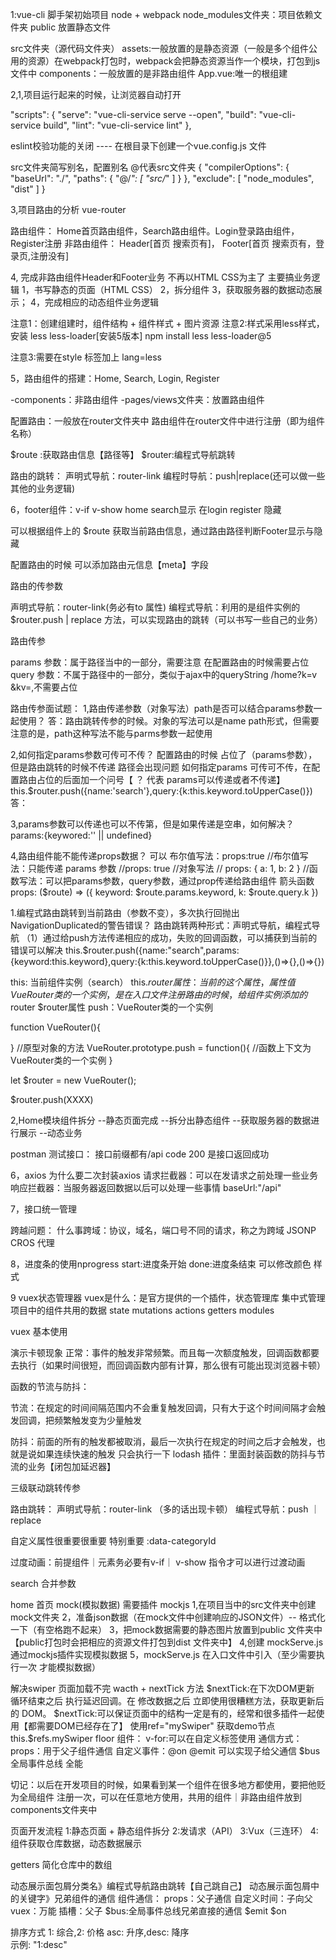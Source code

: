 1:vue-cli 脚手架初始项目
node + webpack
node_modules文件夹：项目依赖文件夹
public  放置静态文件

src文件夹（源代码文件夹）
 assets:一般放置的是静态资源（一般是多个组件公用的资源）在webpack打包时，webpack会把静态资源当作一个模块，打包到js文件中
 components：一般放置的是非路由组件
 App.vue:唯一的根组建

 2,1,项目运行起来的时候，让浏览器自动打开

   "scripts": {
    "serve": "vue-cli-service serve --open",
    "build": "vue-cli-service build",
    "lint": "vue-cli-service lint"
  },

  eslint校验功能的关闭 
  ---- 在根目录下创建一个vue.config.js 文件

  src文件夹简写别名，配置别名 @代表src文件夹
  {
    "compilerOptions": {
        "baseUrl": "./",
        "paths": {
            "@/*": [
                "src/*"
            ]
        }
    },
    "exclude": [
        "node_modules",
        "dist"
    ]
}


3,项目路由的分析
vue-router

路由组件： 
Home首页路由组件，Search路由组件。Login登录路由组件，Register注册
非路由组件：
Header[首页 搜索页有]，
Footer[首页 搜索页有，登录页,注册没有]


4, 完成非路由组件Header和Footer业务
不再以HTML CSS为主了 主要搞业务逻辑
1，书写静态的页面（HTML CSS）
2，拆分组件
3，获取服务器的数据动态展示；
4，完成相应的动态组件业务逻辑

注意1：创建组建时，组件结构 + 组件样式 + 图片资源
注意2:样式采用less样式，安装 less less-loader[安装5版本]
npm install less less-loader@5

注意3:需要在style 标签加上 lang=less


5，路由组件的搭建：Home, Search, Login, Register

-components：非路由组件
-pages/views文件夹：放置路由组件

 配置路由：一般放在router文件夹中
 路由组件在router文件中进行注册（即为组件名称）


 $route :获取路由信息【路径等】
 $router:编程式导航跳转


路由的跳转：
声明式导航：router-link
编程时导航：push|replace(还可以做一些其他的业务逻辑)

6，footer组件：v-if  v-show
 home search显示
 在login register 隐藏

可以根据组件上的 $route 获取当前路由信息，通过路由路径判断Footer显示与隐藏

配置路由的时候 可以添加路由元信息【meta】字段

路由的传参数

声明式导航：router-link(务必有to 属性)
编程式导航：利用的是组件实例的 $router.push | replace 方法，可以实现路由的跳转（可以书写一些自己的业务）

路由传参 

params 参数：属于路径当中的一部分，需要注意 在配置路由的时候需要占位
query  参数：不属于路径中的一部分，类似于ajax中的queryString /home?k=v &kv=,不需要占位



路由传参面试题：
1,路由传递参数（对象写法）path是否可以结合params参数一起使用？
答：路由跳转传参的时候。对象的写法可以是name path形式，但需要注意的是，path这种写法不能与parms参数一起使用

2,如何指定params参数可传可不传？
配置路由的时候 占位了（params参数），但是路由跳转的时候不传递
路径会出现问题
如何指定params 可传可不传，在配置路由占位的后面加一个问号【 ？ 代表 params可以传递或者不传递】
this.$router.push({name:'search'},query:{k:this.keyword.toUpperCase()})
答：

3,params参数可以传递也可以不传第，但是如果传递是空串，如何解决？
params:{keywored:'' || undefined}

4,路由组件能不能传递props数据？
可以
布尔值写法：props:true
//布尔值写法：只能传递 params 参数
//props: true
//对象写法
// props: { a: 1, b: 2 }
//函数写法：可以把params参数，query参数，通过prop传递给路由组件 箭头函数
props: ($route) => ({ keyword: $route.params.keyword, k: $route.query.k })



1.编程式路由跳转到当前路由（参数不变），多次执行回抛出NavigationDuplicated的警告错误？
路由跳转两种形式：声明式导航，编程式导航
（1）通过给push方法传递相应的成功，失败的回调函数，可以捕获到当前的错误可以解决
this.$router.push({name:"search",params:{keyword:this.keyword},query:{k:this.keyword.toUpperCase()}},()=>{},()=>{})

this: 当前组件实例（search）
this.$router属性：当前的这个属性，属性值VueRouter类的一个实例，是在入口文件注册路由的时候，给组件实例添加的$router $router属性
push：VueRouter类的一个实例

function VueRouter(){

}
//原型对象的方法
VueRouter.prototype.push = function(){
  //函数上下文为VueRouter类的一个实例
}


let $router = new VueRouter();

$router.push(XXXX)


2,Home模块组件拆分
--静态页面完成
--拆分出静态组件
--获取服务器的数据进行展示
--动态业务


postman 测试接口：
接口前缀都有/api
code 200 是接口返回成功

6，axios 为什么要二次封装axios
请求拦截器：可以在发请求之前处理一些业务
响应拦截器：当服务器返回数据以后可以处理一些事情
baseUrl:"/api"


7，接口统一管理

跨越问题：
什么事跨域：协议，域名，端口号不同的请求，称之为跨域
JSONP CROS 代理

8，进度条的使用nprogress
start:进度条开始
done:进度条结束
可以修改颜色 样式

9 vuex状态管理器
 vuex是什么：是官方提供的一个插件，状态管理库 集中式管理项目中的组件共用的数据
state
mutations
actions
getters
modules

vuex 基本使用

演示卡顿现象
正常：事件的触发非常频繁。而且每一次额度触发，回调函数都要去执行（如果时间很短，而回调函数内部有计算，那么很有可能出现浏览器卡顿）

函数的节流与防抖：

节流：在规定的时间间隔范围内不会重复触发回调，只有大于这个时间间隔才会触发回调，把频繁触发变为少量触发

防抖：前面的所有的触发都被取消，最后一次执行在规定的时间之后才会触发，也就是说如果连续快速的触发 只会执行一下
lodash 插件：里面封装函数的防抖与节流的业务【闭包加延迟器】


三级联动跳转传参

路由跳转：
声明式导航：router-link （多的话出现卡顿）
编程式导航：push ｜ replace

自定义属性很重要很重要 特别重要
:data-categoryId

过度动画：前提组件｜元素务必要有v-if｜ v-show 指令才可以进行过渡动画

search 合并参数

home  首页
mock(模拟数据) 需要插件 mockjs
1,在项目当中的src文件夹中创建mock文件夹
2，准备json数据（在mock文件中创建响应的JSON文件）-- 格式化一下（有空格跑不起来）
3，把mock数据需要的静态图片放置到public 文件夹中【public打包时会把相应的资源文件打包到dist 文件夹中】
4,创建 mockServe.js通过mockjs插件实现模拟数据
5，mockServe.js 在入口文件中引入（至少需要执行一次 才能模拟数据）




解决swiper 页面加载不完
wacth + nextTick 方法
$nextTick:在下次DOM更新 循环结束之后 执行延迟回调。在 修改数据之后 立即使用很糟糕方法，获取更新后的 DOM。
$nextTick:可以保证页面中的结构一定是有的，经常和很多插件一起使用【都需要DOM已经存在了】
使用ref="mySwiper" 获取demo节点 this.$refs.mySwiper
floor 组件：
v-for:可以在自定义标签使用
通信方式：
props：用于父子组件通信
自定义事件：@on @emit 可以实现子给父通信
$bus 全局事件总线 全能

切记：以后在开发项目的时候，如果看到某一个组件在很多地方都使用，要把他贬为全局组件
注册一次，可以在任意地方使用，共用的组件｜非路由组件放到components文件夹中

页面开发流程
1:静态页面 + 静态组件拆分
2:发请求（API）
3:Vux（三连环）
4:组件获取仓库数据，动态数据展示

getters 简化仓库中的数组

动态展示面包屑分类名》编程式导航路由跳转【自己跳自己】
动态展示面包屑中的关键字》兄弟组件的通信
组件通信：
props：父子通信
自定义时间：子向父
vuex：万能
插槽：父子
$bus:全局事件总线兄弟直接的通信 $emit $on


排序方式 
1: 综合,2: 价格 asc: 升序,desc: 降序  
示例: "1:desc"